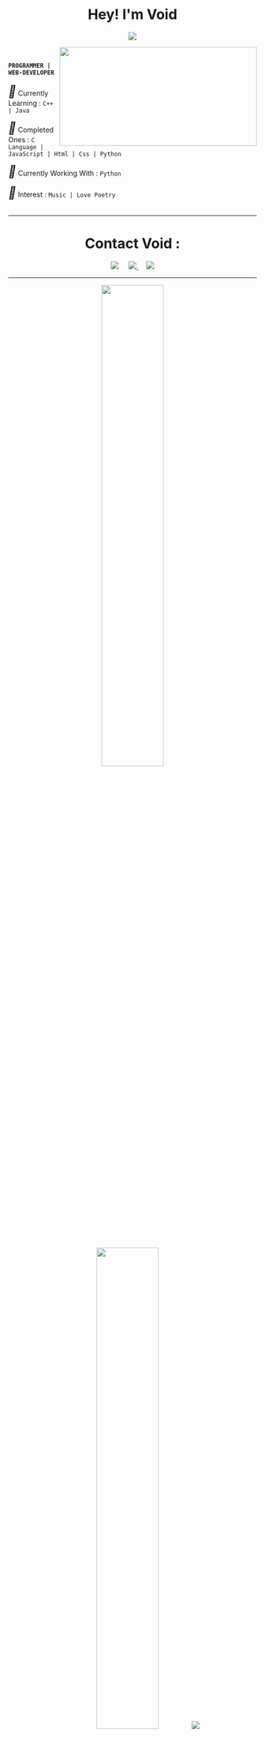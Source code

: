 <h1 align="center">Hey! I'm Void</h1>
</p>
<p align="center">
<img src="https://readme-typing-svg.herokuapp.com?color=808080&width=420&lines=A+Basic+Programmer+From+India;Currently+Studying+As+Student;Contact+Me+Through+Given+G-Mail">
</p>
<img align="right" src="https://github.com/abhisheknaiidu/abhisheknaiidu/blob/master/code.gif?raw=true" width="400" height="200" />
<BR>
    
<b> `PROGRAMMER | WEB-DEVELOPER` </b>
<br>
<br>
<i style="font-size:24px" class="fa">&#xf08d;</i> Currently Learning : `C++ | Java`

<i style="font-size:24px" class="fa">&#xf08d;</i> Completed Ones : `C Language | JavaScript | Html | Css | Python`

<i style="font-size:24px" class="fa">&#xf08d;</i> Currently Working With : `Python`

<i style="font-size:24px" class="fa">&#xf08d;</i> Interest : `Music | Love Poetry`
<br>
<br>
    <hr>
<h1 align="center">Contact Void :</h1>
<p align="center">  
   <a href="mailto:VoidAryann@gmail.com?subject=Hello%20Ileri,%20From%20Github"><img src="https://img.shields.io/badge/gmail-%23D14836.svg?&style=for-the-badge&logo=gmail&logoColor=white" /></a>&nbsp;&nbsp;&nbsp;&nbsp; 
    <a href="https://telegram.me/Void_Unfiltered">
        <img src="https://img.shields.io/badge/Telegram_Channel-grey?style=for-the-badge&logo=telegram"/>
    </a> &nbsp; &nbsp;
    <a href="https://github.com/voidxtoxic">
        <img src="https://img.shields.io/github/followers/voidxtoxic?label=GitHub&logo=github&style=for-the-badge&color=blue"/>
    </a>

<hr>
<p align="center">
  <img height="50%" width="auto" src ="https://github-readme-stats.vercel.app/api?username=voidxtoxic&show_icons=true&count_private=true&theme=darcula&hide_border=true&hide=issues,contribs&bg_color=00000000">
  <img height="50%" width="auto" src ="https://github-readme-stats.vercel.app/api/top-langs/?username=voidxtoxic&layout=compact&hide_border=true&theme=darcula&bg_color=00000000&langs_count=6&hide=jupyter%20notebook,tex,css,php&exclude_repo=Pacman-AI">
  <img src ="https://github-readme-streak-stats.herokuapp.com?user=voidxtoxic&theme=darcula&hide_border=true&background=FFFFFF00">
  <br>
</p>
